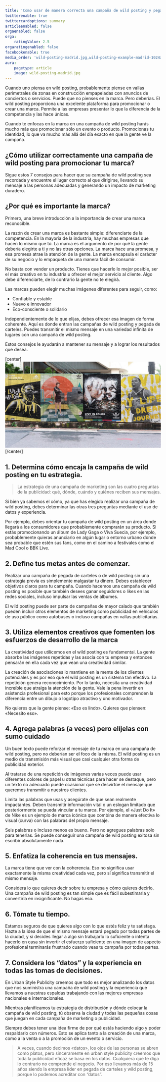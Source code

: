 ```yaml
---
title: 'Como usar de manera correcta una campaña de wild posting y pegada de carteles'
twitterenable: true
twittercardoptions: summary
articleenabled: false
orgaenabled: false
orga:
    ratingValue: 2.5
orgaratingenabled: false
facebookenable: true
media_order: 'wild-posting-madrid.jpg,wild-posting-example-madrid-1024x566.jpg'
aura:
    pagetype: article
    image: wild-posting-madrid.jpg
---
```


Cuando uno piensa en wild posting, probablemente piense en vallas perimetrales de zonas en construcción empapeladas con anuncios de conciertos o servicios. Puede que no pienses en la marca. Pero deberías. El wild posting proporciona una excelente plataforma para promocionar o crear una marca. Permite a las empresas presentar lo que la diferencia de la competencia y las hace únicas.

Cuando te enfocas en la marca en una campaña de wild posting harás mucho más que promocionar sólo un evento o producto. Promocionas tu identidad, lo que va mucho más allá del día exacto en que la gente ve la campaña.

## ¿Cómo utilizar correctamente una campaña de wild posting para promocionar tu marca?

Sigue estos 7 consejos para hacer que su campaña de wild posting sea recordada y encuentre el lugar correcto al que dirigirse, llevando su mensaje a las personas adecuadas y generando un impacto de marketing duradero.

## ¿Por qué es importante la marca?

Primero, una breve introducción a la importancia de crear una marca reconocible.

La razón de crear una marca es bastante simple: diferenciarte de la competencia. En la mayoría de la industria, hay muchas empresas que hacen lo mismo que tú. La marca es el argumento de por qué la gente debería elegirte a ti y no las otras opciones. La marca hace una promesa, y esa promesa atrae la atención de la gente. La marca encapsula el carácter de su negocio y lo empaqueta de una manera fácil de consumir.

No basta con vender un producto. Tienes que hacerlo lo mejor posible, ser el más creativo en tu industria u ofrecer el mejor servicio al cliente. Algo debe diferenciarte, de lo contrario la gente no te elegirá.

Las marcas pueden elegir muchas imágenes diferentes para seguir, como:

* Confiable y estable
* Nuevo e innovador
* Eco-consciente o solidario
 
Independientemente de lo que elijas, debes ofrecer esa imagen de forma coherente. Aquí es donde entran las campañas de wild posting y pegada de carteles. Puedes transmitir el mismo mensaje en una variedad infinita de lugares con una campaña de wild posting.

Estos consejos le ayudarán a mantener su mensaje y a lograr los resultados que desea.

[center]![wild-posting-example-madrid-1024x566](wild-posting-example-madrid-1024x566.jpg "wild-posting-example-madrid-1024x566")[/center]

## 1. Determina cómo encaja la campaña de wild posting en tu estrategia.
 
> La estrategia de una campaña de marketing son las cuatro preguntas de la publicidad: qué, dónde, cuándo y quiénes reciben sus mensajes.

Si bien ya sabemos el cómo, ya que has elegido realizar una campaña de wild posting, debes determinar las otras tres preguntas mediante el uso de datos y experiencia.

Por ejemplo, debes orientar tu campaña de wild posting en un área donde llegará a los consumidores que probablemente comprarán su producto. Si estás promocionando un álbum de Lady Gaga o Viva Suecia, por ejemplo, probablemente quieras anunciarlo en algún lugar o entorno urbano donde sea probable que estén sus fans, como en el camino a festivales como el Mad Cool o BBK Live.

## 2. Define tus metas antes de comenzar.

Realizar una campaña de pegada de carteles o de wild posting sin una estrategia previa es simplemente malgastar tu dinero. Debes establecer objetivos claros para tu campaña. Cuando hacemos una campaña de wild posting es posible que también desees ganar seguidores o likes en las redes sociales, incluso impulsar las ventas de álbumes.

El wild posting puede ser parte de campañas de mayor calado que también pueden incluir otros elementos de marketing como publicidad en vehículos de uso público como autobuses o incluso campañas en vallas publicitarias.

## 3. Utiliza elementos creativos que fomenten los esfuerzos de desarrollo de la marca

La creatividad que utilicemos en el wild posting es fundamental. La gente absorbe las imágenes repetidas y las asocia con tu empresa y entonces pensarán en ella cada vez que vean una creatividad similar.

La creación de asociaciones lo mantiene en la mente de los clientes potenciales y es por eso que el wild posting es un sistema tan efectivo. La repetición genera reconocimiento. Por lo tanto, necesita una creatividad increíble que atraiga la atención de la gente. Vale la pena invertir en asistencia profesional para esto porque los profesionales comprenden la diferencia entre un dibujo o logotipo atractivo y uno motivador.

No quieres que la gente piense: «Eso es lindo». Quieres que piensen: «Necesito eso».

## 4. Agrega palabras (a veces) pero elíjelas con sumo cuidado

Un buen texto puede reforzar el mensaje de tu marca en una campaña de wild posting, pero no deberían ser el foco de la misma. El wild posting es un medio de transmisión más visual que casi cualquier otra forma de publicidad exterior.

Al tratarse de una repetición de imágenes varias veces puede usar diferentes colores de papel u otras técnicas para hacer se destaque, pero un texto no adecuado puede ocasionar que se desvirtúe el mensaje que queremos transmitir a nuestros clientes.

Limita las palabras que usas y asegúrate de que sean realmente impactantes. Deben transmitir información vital o un eslogan limitado que posteriormente se pueda vincular a tu marca. Por ejemplo, el «Just Do It» de Nike es un ejemplo de marca icónica que combina de manera efectiva lo visual (curva) con las palabras del propio mensaje.

Seis palabras o incluso menos es bueno. Pero no agregues palabras solo para tenerlas. Se puede conseguir una campaña de wild posting exitosa sin escribir absolutamente nada.


## 5. Enfatiza la coherencia en tus mensajes.

La marca tiene que ver con la coherencia. Eso no significa usar exactamente la misma creatividad cada vez, pero sí significa transmitir el mismo mensaje.

Considera lo que quieres decir sobre tu empresa y cómo quieres decirlo. Una campaña de wild posting es tan simple que es fácil subestimarla y convertirla en insignificante. No hagas eso.

## 6. Tómate tu tiempo.
Estamos seguros de que quieres algo con lo que estés feliz y te satisfaga. Hazte a la idea de que el mismo mensaje estará pegado por todas partes de la ciudad, y si decides llegar a algo sin trabajarlo lo suficiente o intenta hacerlo en casa sin invertir el esfuerzo suficiente en una imagen de aspecto profesional terminarás frustrado cuando veas tu campaña por todas partes.

## 7. Considera los “datos” y la experiencia en todas las tomas de decisiones.

En Urban Style Publicity creemos que todo es mejor analizando los datos que nos suministra una campaña de wild posting y la experiencia que llevamos a nuestras espaldas trabajando con las mejores empresas nacionales e internacionales.

Mientras planificamos tu estrategia de distribución y dónde colocar la campaña de wild posting, tú observa la ciudad y todas las pequeñas cosas que juegan en cada campaña de marketing o publicidad.

Siempre debes tener una idea firme de por qué estás haciendo algo y poder respaldarlo con números. Esto se aplica tanto a la creación de una marca, como a la venta o a la promoción de un evento o servicio.

> A veces, cuando decimos «datos», los ojos de las personas se abren como platos, pero sinceramente en urban style publicity creemos que toda la publicidad eficaz se basa en los datos. Cualquiera que te diga lo contrario no comprende el negocio. Por eso llevamos más de 15 años siendo la empresa líder en pegada de carteles y wild posting, porque lo podemos acreditar con “datos”.

